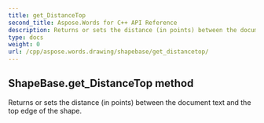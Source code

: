 ```yaml
---
title: get_DistanceTop
second_title: Aspose.Words for C++ API Reference
description: Returns or sets the distance (in points) between the document text and the top edge of the shape. 
type: docs
weight: 0
url: /cpp/aspose.words.drawing/shapebase/get_distancetop/
---
```

## ShapeBase.get_DistanceTop method


Returns or sets the distance (in points) between the document text and the top edge of the shape.

